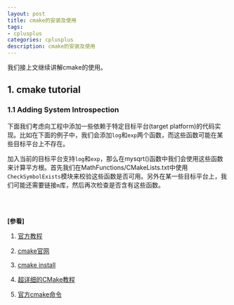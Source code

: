 ```yaml
---
layout: post
title: cmake的安装及使用
tags:
- cplusplus
categories: cplusplus
description: cmake的安装及使用
---
```


我们接上文继续讲解cmake的使用。

<!-- more -->

## 1. cmake tutorial 

### 1.1 Adding System Introspection 
下面我们考虑向工程中添加一些依赖于特定目标平台(target platform)的代码实现。比如在下面的例子中，我们会添加```log```和```exp```两个函数，而这些函数可能在某些目标平台上不存在。

加入当前的目标平台支持```log```和```exp```，那么在mysqrt()函数中我们会使用这些函数来计算平方根。首先我们在MathFunctions/CMakeLists.txt中使用```CheckSymbolExists```模块来校验这些函数是否可用。另外在某一些目标平台上，我们可能还需要链接```m```库，然后再次检查是否含有这些函数。





<br />
<br />

**[参看]**

1. [官方教程](https://cmake.org/cmake/help/latest/guide/tutorial/index.html)

2. [cmake官网](https://cmake.org/)

3. [cmake install](https://cmake.org/install/)

4. [超详细的CMake教程](https://www.cnblogs.com/ybqjymy/p/13409050.html)

5. [官方cmake命令](https://cmake.org/cmake/help/latest/manual/cmake-commands.7.html)

<br />
<br />
<br />


